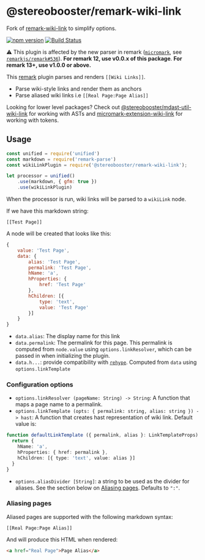 # @stereobooster/remark-wiki-link

Fork of [remark-wiki-link](https://github.com/landakram/remark-wiki-link) to simplify options.

[![npm version](https://badge.fury.io/js/@stereobooster%2Fremark-wiki-link.svg)](https://badge.fury.io/js/@stereobooster%2Fremark-wiki-link)
[![Build Status](https://github.com/stereobooster/remark-wiki-link/actions/workflows/node.js.yml/badge.svg)](https://github.com/stereobooster/remark-wiki-link/actions/workflows/node.js.yml)

⚠️ This plugin is affected by the new parser in remark ([`micromark`](https://github.com/micromark/micromark), see [`remarkjs/remark#536`](https://github.com/remarkjs/remark/pull/536)). **For remark 12, use v0.0.x of this package**. **For remark 13+, use v1.0.0 or above.**

This [remark](https://github.com/wooorm/remark) plugin parses and renders `[[Wiki Links]]`.

* Parse wiki-style links and render them as anchors
* Parse aliased wiki links i.e `[[Real Page:Page Alias]]`

Looking for lower level packages? Check out [@stereobooster/mdast-util-wiki-link](https://github.com/stereobooster/mdast-util-wiki-link) for working with ASTs and [micromark-extension-wiki-link](https://github.com/landakram/micromark-extension-wiki-link) for working with tokens.

## Usage

```javascript
const unified = require('unified')
const markdown = require('remark-parse')
const wikiLinkPlugin = require('@stereobooster/remark-wiki-link');

let processor = unified()
    .use(markdown, { gfm: true })
    .use(wikiLinkPlugin)
```

When the processor is run, wiki links will be parsed to a `wikiLink` node. 

If we have this markdown string: 

```
[[Test Page]]
```

A node will be created that looks like this:

```javascript
{
    value: 'Test Page',
    data: {
        alias: 'Test Page',
        permalink: 'Test Page',
        hName: 'a',
        hProperties: {
            href: 'Test Page'
        },
        hChildren: [{
            type: 'text',
            value: 'Test Page'
        }]
    }
}
```

* `data.alias`: The display name for this link
* `data.permalink`: The permalink for this page. This permalink is computed from `node.value` using `options.linkResolver`, which can be passed in when initializing the plugin. 
* `data.h...`: provide compatibility with [`rehype`](https://github.com/rehypejs/rehype). Computed from `data` using `options.linkTemplate`

### Configuration options

* `options.linkResolver (pageName: String) -> String`: A function that maps a page name to a permalink. 
* `options.linkTemplate (opts: { permalink: string, alias: string }) -> hast`: A function that creates hast representation of wiki link. Default value is:

```ts
function defaultLinkTemplate ({ permalink, alias }: LinkTemplateProps) {
  return {
    hName: 'a',
    hProperties: { href: permalink },
    hChildren: [{ type: 'text', value: alias }]
  }
}
```

* `options.aliasDivider [String]`: a string to be used as the divider for aliases. See the section below on [Aliasing pages](#aliasing-pages). Defaults to `":"`.

### Aliasing pages

Aliased pages are supported with the following markdown syntax: 

```
[[Real Page:Page Alias]]
```

And will produce this HTML when rendered:

```html
<a href="Real Page">Page Alias</a>
```
